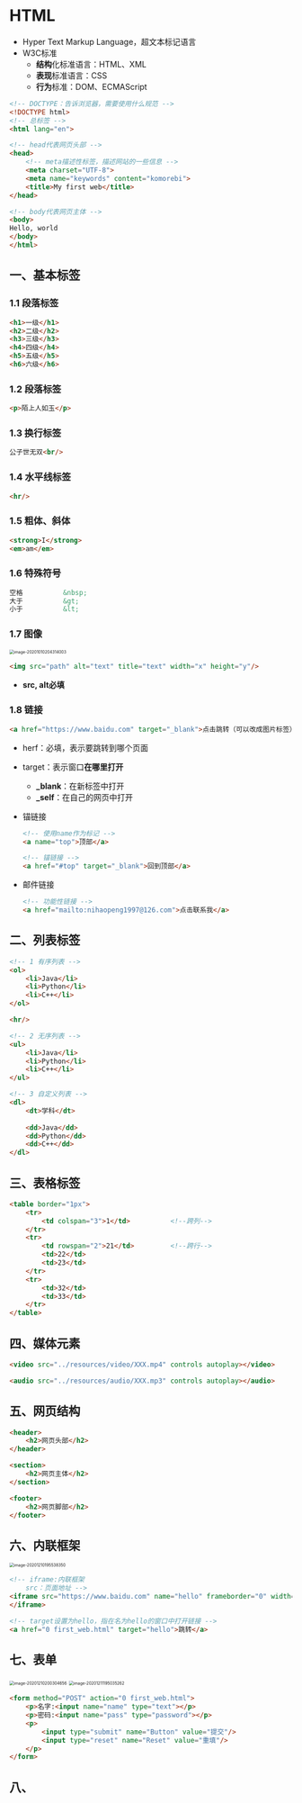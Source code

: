 # HTML

* Hyper Text Markup Language，超文本标记语言 
* W3C标准
	* **结构**化标准语言：HTML、XML
	* **表现**标准语言：CSS
	* **行为**标准：DOM、ECMAScript

```html
<!-- DOCTYPE：告诉浏览器，需要使用什么规范 -->
<!DOCTYPE html>
<!-- 总标签 -->
<html lang="en">

<!-- head代表网页头部 -->
<head>
    <!-- meta描述性标签，描述网站的一些信息 -->
    <meta charset="UTF-8">      
    <meta name="keywords" content="komorebi">
    <title>My first web</title>
</head>

<!-- body代表网页主体 -->
<body>
Hello, world
</body>
</html>
```

## 一、基本标签

### 1.1 段落标签

```html
<h1>一级</h1>
<h2>二级</h2>
<h3>三级</h3>
<h4>四级</h4>
<h5>五级</h5>
<h6>六级</h6>
```

### 1.2 段落标签

```HTML
<p>陌上人如玉</p>
```

### 1.3 换行标签

```html
公子世无双<br/>
```

### 1.4 水平线标签

```html
<hr/>
```

### 1.5 粗体、斜体

```html
<strong>I</strong>
<em>am</em>
```

### 1.6 特殊符号

```HTML
空格			&nbsp;
大于			&gt;
小于 			&lt;
```

###  1.7 图像

<img src="../images/image-20201010204314003.png" alt="image-20201010204314003" style="zoom:50%;" />

```html
<img src="path" alt="text" title="text" width="x" height="y"/>
```

* **src, alt必填**

### 1.8 链接

```HTML
<a href="https://www.baidu.com" target="_blank">点击跳转（可以改成图片标签）</a>
```

* herf：必填，表示要跳转到哪个页面

* target：表示窗口**在哪里打开**

	* **_blank**：在新标签中打开
	* **_self**：在自己的网页中打开

* 锚链接

	```HTML
	<!-- 使用name作为标记 -->
	<a name="top">顶部</a>
	
	<!-- 锚链接 -->
	<a href="#top" target="_blank">回到顶部</a>
	```

* 邮件链接

	```HTML
	<!-- 功能性链接 -->
	<a href="mailto:nihaopeng1997@126.com">点击联系我</a>
	```

	

## 二、列表标签

```html
<!-- 1 有序列表 -->
<ol>
    <li>Java</li>
    <li>Python</li>
    <li>C++</li>
</ol>

<hr/>

<!-- 2 无序列表 -->
<ul>
    <li>Java</li>
    <li>Python</li>
    <li>C++</li>
</ul>

<!-- 3 自定义列表 -->
<dl>
    <dt>学科</dt>
    
    <dd>Java</dd>
    <dd>Python</dd>
    <dd>C++</dd>
</dl>
```



## 三、表格标签

```html
<table border="1px">
    <tr>
        <td colspan="3">1</td>			<!--跨列-->
    </tr>
    <tr>
        <td rowspan="2">21</td>			<!--跨行-->
        <td>22</td>
        <td>23</td>
    </tr>
    <tr>
        <td>32</td>
        <td>33</td>
    </tr>
</table>
```



## 四、媒体元素

```html
<video src="../resources/video/XXX.mp4" controls autoplay></video>

<audio src="../resources/audio/XXX.mp3" controls autoplay></audio>
```



## 五、网页结构

```html
<header>
    <h2>网页头部</h2>
</header>

<section>
    <h2>网页主体</h2>
</section>

<footer>
    <h2>网页脚部</h2>
</footer>
```



## 六、内联框架

<img src="../images/image-20201210195538350.png" alt="image-20201210195538350" style="zoom:50%;" />

```html
<!-- iframe:内联框架
    src：页面地址 -->
<iframe src="https://www.baidu.com" name="hello" frameborder="0" width="1000px" height="800px">
</iframe>

<!-- target设置为hello，指在名为hello的窗口中打开链接 -->
<a href="0 first_web.html" target="hello">跳转</a>
```



## 七、表单

<img src="../images/image-20201210200304656.png" alt="image-20201210200304656" style="zoom:50%;" />

<img src="../images/image-20201211195035262.png" alt="image-20201211195035262" style="zoom:50%;" />

```html
<form method="POST" action="0 first_web.html">
    <p>名字:<input name="name" type="text"></p>
    <p>密码:<input name="pass" type="password"></p>
    <p>
        <input type="submit" name="Button" value="提交"/>
        <input type="reset" name="Reset" value="重填"/>
    </p>
</form>
```



## 八、 